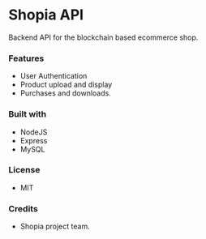 # Shopia API
Backend API for the blockchain based ecommerce shop.

### Features
- User Authentication
- Product upload and display
- Purchases and downloads.

### Built with
- NodeJS
- Express
- MySQL

### License
- MIT

### Credits
- Shopia project team.